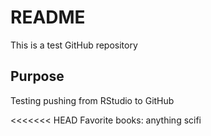 # README
This is a test GitHub repository

## Purpose

Testing pushing from RStudio to GitHub

<<<<<<< HEAD
Favorite books: anything scifi
